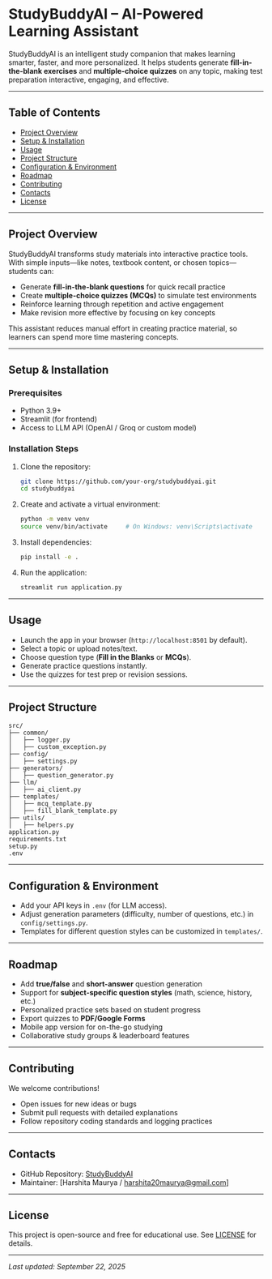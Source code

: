 
# StudyBuddyAI – AI-Powered Learning Assistant

StudyBuddyAI is an intelligent study companion that makes learning smarter, faster, and more personalized. It helps students generate **fill-in-the-blank exercises** and **multiple-choice quizzes** on any topic, making test preparation interactive, engaging, and effective.

---

## Table of Contents

* [Project Overview](#project-overview)
* [Setup & Installation](#setup--installation)
* [Usage](#usage)
* [Project Structure](#project-structure)
* [Configuration & Environment](#configuration--environment)
* [Roadmap](#roadmap)
* [Contributing](#contributing)
* [Contacts](#contacts)
* [License](#license)

---

## Project Overview

StudyBuddyAI transforms study materials into interactive practice tools. With simple inputs—like notes, textbook content, or chosen topics—students can:

* Generate **fill-in-the-blank questions** for quick recall practice
* Create **multiple-choice quizzes (MCQs)** to simulate test environments
* Reinforce learning through repetition and active engagement
* Make revision more effective by focusing on key concepts

This assistant reduces manual effort in creating practice material, so learners can spend more time mastering concepts.

---

## Setup & Installation

### Prerequisites

* Python 3.9+
* Streamlit (for frontend)
* Access to LLM API (OpenAI / Groq or custom model)

### Installation Steps

1. Clone the repository:

   ```bash
   git clone https://github.com/your-org/studybuddyai.git
   cd studybuddyai
   ```

2. Create and activate a virtual environment:

   ```bash
   python -m venv venv
   source venv/bin/activate     # On Windows: venv\Scripts\activate
   ```

3. Install dependencies:

   ```bash
   pip install -e .
   ```

4. Run the application:

   ```bash
   streamlit run application.py
   ```

---

## Usage

* Launch the app in your browser (`http://localhost:8501` by default).
* Select a topic or upload notes/text.
* Choose question type (**Fill in the Blanks** or **MCQs**).
* Generate practice questions instantly.
* Use the quizzes for test prep or revision sessions.

---

## Project Structure

```
src/
├── common/
│   ├── logger.py
│   ├── custom_exception.py
├── config/
│   ├── settings.py
├── generators/
│   ├── question_generator.py
├── llm/
│   ├── ai_client.py
├── templates/
│   ├── mcq_template.py
│   ├── fill_blank_template.py
├── utils/
│   ├── helpers.py
application.py
requirements.txt
setup.py
.env
```

---

## Configuration & Environment

* Add your API keys in `.env` (for LLM access).
* Adjust generation parameters (difficulty, number of questions, etc.) in `config/settings.py`.
* Templates for different question styles can be customized in `templates/`.

---

## Roadmap

* Add **true/false** and **short-answer** question generation
* Support for **subject-specific question styles** (math, science, history, etc.)
* Personalized practice sets based on student progress
* Export quizzes to **PDF/Google Forms**
* Mobile app version for on-the-go studying
* Collaborative study groups & leaderboard features

---

## Contributing

We welcome contributions!

* Open issues for new ideas or bugs
* Submit pull requests with detailed explanations
* Follow repository coding standards and logging practices

---

## Contacts

* GitHub Repository: [StudyBuddyAI](https://github.com/theharshitamaurya/studybuddyai)
* Maintainer: \[Harshita Maurya / harshita20maurya@gmail.com]

---

## License

This project is open-source and free for educational use.
See [LICENSE](LICENSE) for details.

---

*Last updated: September 22, 2025*


